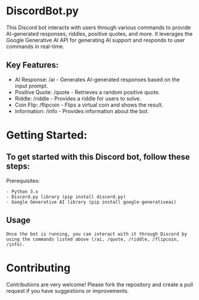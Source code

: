 DiscordBot.py
==========
This Discord bot interacts with users through various commands to provide AI-generated responses, riddles, positive quotes, and more. It leverages the Google Generative AI API for generating AI support and responds to user commands in real-time.

Key Features:
-------------
- AI Response: /ai <prompt> - Generates AI-generated responses based on the input prompt.
- Positive Quote: /quote - Retrieves a random positive quote.
- Riddle: /riddle - Provides a riddle for users to solve.
- Coin Flip: /flipcoin - Flips a virtual coin and shows the result.
- Information: /info - Provides information about the bot.

Getting Started:
==============
To get started with this Discord bot, follow these steps:
--

Prerequisites:
~~~~~~~~~~~~~~~~~~
- Python 3.x
- Discord.py library (pip install discord.py)
- Google Generative AI library (pip install google-generativeai)
~~~~~~~~~~~~~~~~~~

Usage
------
~~~~~~~~~~~~~~~~~~
Once the bot is running, you can interact with it through Discord by using the commands listed above (/ai, /quote, /riddle, /flipcoin, /info).
~~~~~~~~~~~~~~~~~~
Contributing
===========
Contributions are very welcome! Please fork the repository and create a pull request if you have suggestions or improvements.

